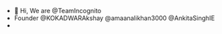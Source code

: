 - 👋 Hi, We are @TeamIncognito
-  Founder @KOKADWARAkshay @amaanalikhan3000 @AnkitaSinghIE
- 

<!---
TeamIncognito/TeamIncognito is a ✨ special ✨ repository because its `README.md` (this file) appears on your GitHub profile.
You can click the Preview link to take a look at your changes.
--->
